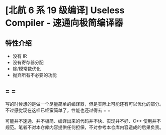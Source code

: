 # [北航 6 系 19 级编译] Useless Compiler - 速通向极简编译器

## 特性介绍

- 没有 IR
- 没有寄存器分配
- 除/模常数优化
- 抛弃所有不必要的功能

## = =

写的时候想的是做一个尽量简单的编译器，但是实际上可能还有可以优化的部分。不过感觉现在这样已经蛮简单了，性能也还过得去 = =

可能并不速通、并不极简、编译出来的代码并不快、实现并不好、C++ 使用并不规范。笔者不对本仓库内容提供任何担保，不对参考本仓库内容造成的后果负责。
